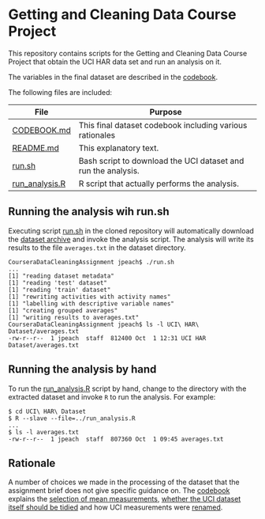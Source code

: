 # Getting and Cleaning Data Course Project

This repository contains scripts for the Getting and Cleaning Data
Course Project that obtain the  UCI HAR data set and run an analysis
on it.

The variables in the final dataset are described in the
[codebook](CODEBOOK.md).

The following files are included:

| File | Purpose |
|------|---------|
| [CODEBOOK.md](CODEBOOK.md) | This final dataset codebook including various rationales |
| [README.md](README.md) | This explanatory text. |
| [run.sh](run.sh) | Bash script to download the UCI dataset and run the analysis. |
| [run_analysis.R](run_analysis.R) | R script that actually performs the analysis. |

## Running the analysis wih run.sh

Executing script [run.sh](run.sh) in the cloned repository will
automatically download the [dataset
archive](https://d396qusza40orc.cloudfront.net/getdata%2Fprojectfiles%2FUCI%20HAR%20Dataset.zip)
and invoke the analysis script. The analysis will write its results
to the file ``averages.txt`` in the dataset directory.

    CourseraDataCleaningAssignment jpeach$ ./run.sh
    ...
    [1] "reading dataset metadata"
    [1] "reading 'test' dataset"
    [1] "reading 'train' dataset"
    [1] "rewriting activities with activity names"
    [1] "labelling with descriptive variable names"
    [1] "creating grouped averages"
    [1] "writing results to averages.txt"
    CourseraDataCleaningAssignment jpeach$ ls -l UCI\ HAR\ Dataset/averages.txt
    -rw-r--r--  1 jpeach  staff  812400 Oct  1 12:31 UCI HAR Dataset/averages.txt

## Running the analysis by hand

To run the [run_analysis.R](run_analysis.R) script by hand, change
to the directory with the extracted dataset and invoke ``R`` to run
the analysis. For example:

    $ cd UCI\ HAR\ Dataset
    $ R --slave --file=../run_analysis.R
    ...
    $ ls -l averages.txt
    -rw-r--r--  1 jpeach  staff  807360 Oct  1 09:45 averages.txt

## Rationale

A number of choices we made in the processing of the dataset that
the assignment brief does not give specific guidance on. The
[codebook](CODEBOOK.md) explains the
[selection of mean measurements](CODEBOOK.md#interpreting-mean-measurements),
[whether the UCI dataset itself should be tidied](CODEBOOK.md#tidying-uci-measurements)
and how UCI measurements were
[renamed](CODEBOOK.md#measurement-nomencalature).
